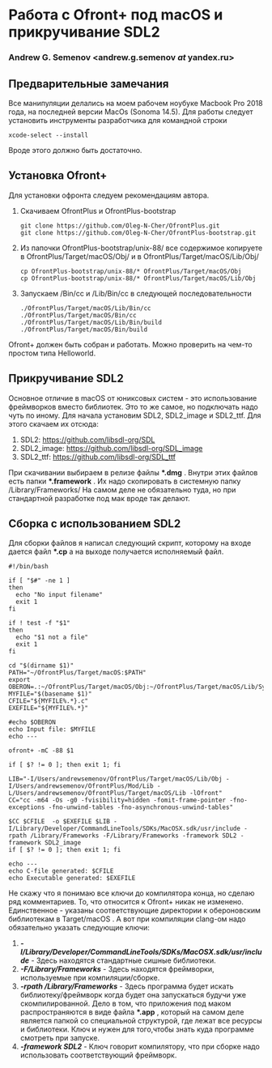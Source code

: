 # Работа с Ofront+ под macOS и прикручивание SDL2

### Andrew G. Semenov <andrew.g.semenov _at_ yandex.ru>

## Предварительные замечания

Все манипуляции делались на моем рабочем ноубуке Macbook Pro 2018 года, на последней версии MacOs (Sonoma 14.5). Для работы следует установить инструменты разработчика для командной строки
```
xcode-select --install
```
Вроде этого должно быть достаточно. 

## Установка Ofront+

Для установки офронта следуем рекомендациям автора.

1. Скачиваем OfrontPlus и OfrontPlus-bootstrap
   ```
   git clone https://github.com/Oleg-N-Cher/OfrontPlus.git
   git clone https://github.com/Oleg-N-Cher/OfrontPlus-bootstrap.git
   ```
2. Из папочки OfrontPlus-bootstrap/unix-88/ все содержимое копируете в  OfrontPlus/Target/macOS/Obj/ и в OfrontPlus/Target/macOS/Lib/Obj/
   ```
   cp OfrontPlus-bootstrap/unix-88/* OfrontPlus/Target/macOS/Obj
   cp OfrontPlus-bootstrap/unix-88/* OfrontPlus/Target/macOS/Lib/Obj
   ```
3. Запускаем /Bin/cc и /Lib/Bin/cc в следующей последовательности 
   ```
   ./OfrontPlus/Target/macOS/Lib/Bin/cc
   ./OfrontPlus/Target/macOS/Bin/cc
   ./OfrontPlus/Target/macOS/Lib/Bin/build
   ./OfrontPlus/Target/macOS/Bin/build
   ```

Ofront+ должен быть собран и работать. Можно проверить на чем-то простом типа Helloworld.

## Прикручивание SDL2

Основное отличие в macOS от юниксовых систем - это использование фреймворков вместо библиотек. Это то же самое, но подключать надо чуть по иному. Для начала установим SDL2, SDL2_image и SDL2_ttf. Для этого скачаем их отсюда:
1. SDL2: https://github.com/libsdl-org/SDL
2. SDL2_image: https://github.com/libsdl-org/SDL_image
3. SDL2_ttf: https://github.com/libsdl-org/SDL_ttf
   
При скачивании выбираем в релизе файлы __*.dmg__ . Внутри этих файлов есть папки __*.framework__ . Их надо скопировать в системную папку /Library/Frameworks/  На самом деле не обязательно туда, но при стандартной разработке под мак вроде так делают.

## Сборка с использованием SDL2

Для сборки файлов я написал следующий скрипт, которому на входе дается файл __*.cp__ а на выходе получается исполняемый файл.
```
#!/bin/bash

if [ "$#" -ne 1 ]
then
  echo "No input filename"
  exit 1
fi

if ! test -f "$1"
then
  echo "$1 not a file"
  exit 1
fi

cd "$(dirname $1)"
PATH="~/OfrontPlus/Target/macOS:$PATH"
export OBERON=.:~/OfrontPlus/Target/macOS/Obj:~/OfrontPlus/Target/macOS/Lib/Sym:~/OfrontPlus/Target/macOS/Sym
MYFILE="$(basename $1)"
CFILE="${MYFILE%.*}.c"
EXEFILE="${MYFILE%.*}"

#echo $OBERON
echo Input file: $MYFILE
echo ---

ofront+ -mC -88 $1

if [ $? != 0 ]; then exit 1; fi

LIB="-I/Users/andrewsemenov/OfrontPlus/Target/macOS/Lib/Obj -I/Users/andrewsemenov/OfrontPlus/Mod/Lib -L/Users/andrewsemenov/OfrontPlus/Target/macOS/Lib -lOfront"
CC="cc -m64 -Os -g0 -fvisibility=hidden -fomit-frame-pointer -fno-exceptions -fno-unwind-tables -fno-asynchronous-unwind-tables"

$CC $CFILE  -o $EXEFILE $LIB -I/Library/Developer/CommandLineTools/SDKs/MacOSX.sdk/usr/include -rpath /Library/Frameworks -F/Library/Frameworks -framework SDL2 -framework SDL2_image
if [ $? != 0 ]; then exit 1; fi

echo ---
echo C-file generated: $CFILE
echo Executable generated: $EXEFILE
```

Не скажу что я понимаю все ключи до компилятора конца, но сделаю ряд комментариев. То, что относится к Ofront+ никак не изменено. Единственное - указаны соответствующие директории к обероновским библиотекам в Target/macOS . А вот при компиляции clang-ом надо обязательно указать следующие ключи:
1. ___-I/Library/Developer/CommandLineTools/SDKs/MacOSX.sdk/usr/include___  - Здесь находятся стандартные сишные библиотеки.
2. ___-F/Library/Frameworks___ - Здесь находятся фреймворки, используемые при компиляции/сборке.
3. ___-rpath /Library/Frameworks___ - Здесь программа будет искать библиотеку/фреймворк когда будет она запускаться будучи уже скомпилированной. Дело в том, что приложения под маком распространяются в виде файла __*.app__ , который на самом деле является папкой со специальной структурой, где лежат все ресурсы и библиотеки. Ключ и нужен для того,чтобы знать куда программе смотреть при запуске.
4. ___-framework SDL2___ - Ключ говорит компилятору, что при сборке надо использовать соответствующий фреймворк.